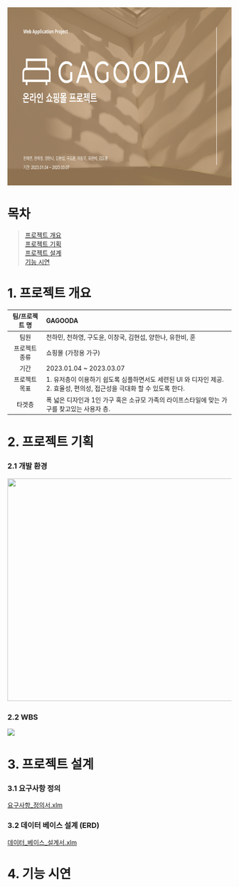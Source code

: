 <img src="https://github.com/hykim-king/GAGOODA/blob/main/doc/main.png"  width="800" height="400"/>

# 목차


>[프로젝트 개요](#1-프로젝트-개요)\
>[프로젝트 기획](#2-프로젝트-기획)\
>[프로젝트 설계](#3-프로젝트-설계)\
>[기능 시연](#4-기능-시연)

# 1. 프로젝트 개요


|팀/프로젝트 명|GAGOODA|  
|:-----:|:-----|  
|팀원|천하민, 천하영, 구도윤, 이창국, 김현섭, 양한나, 유한비, 훈|
|프로젝트 종류|쇼핑몰 (가정용 가구)|
|기간|2023.01.04 ~ 2023.03.07|
|프로젝트 목표|1. 유저층이 이용하기 쉽도록 심플하면서도 세련된 UI 와 디자인 제공.<br>2. 효율성, 편의성, 접근성을 극대화 할 수 있도록 한다.|
|타겟층|폭 넓은 디자인과 1인 가구 혹은 소규모 가족의 라이프스타일에 맞는 가구를 찾고있는 사용자 층.|

# 2. 프로젝트 기획

### 2.1 개발 환경
<img src="https://github.com/hykim-king/GAGOODA/blob/main/doc/development_tool.png"  width="800" height="500"/>

### 2.2 WBS
<img src="https://github.com/hykim-king/GAGOODA/blob/main/doc/GAGOODA_WBS.png" height="200"/>

# 3. 프로젝트 설계

### 3.1 요구사항 정의
[요구사항_정의서.xlm](https://github.com/hykim-king/GAGOODA/blob/main/doc/GAGOODA_%EC%9A%94%EA%B5%AC%EC%82%AC%ED%95%AD%EC%A0%95%EC%9D%98%EC%84%9C.xlsx "요구사항 정의서 파일")

### 3.2 데이터 베이스 설계 (ERD)
[데이터_베이스_설계서.xlm](https://github.com/hykim-king/GAGOODA/blob/main/doc/gagooda.png)

# 4. 기능 시연
